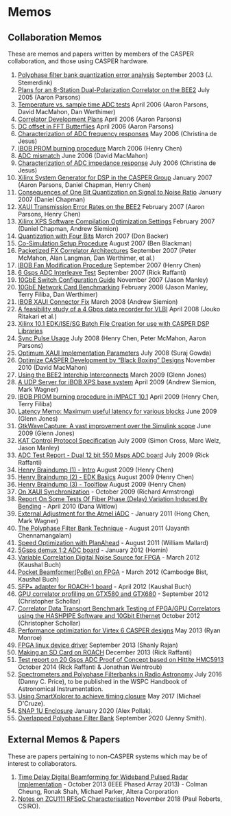 # Memos

## Collaboration Memos
These are memos and papers written by members of the CASPER collaboration, and those using CASPER hardware.

1. [Polyphase ﬁlter bank quantization error analysis](files/Polyphasequant.pdf) September 2003 (J. Stemerdink)
1. [Plans for an 8-Station Dual-Polarization Correlator on the BEE2](files/BEE2-based_Dual-Polarization_Antenna_Correlator.md) July 2005 (Aaron Parsons)
1. [Temperature vs. sample time ADC tests](files/ADC_temp.md) April 2006 (Aaron Parsons, David MacMahon, Dan Werthimer)
1. [Correlator Development Plans](files/Correlator_development_plans.pdf) April 2006 (Aaron Parsons)
1. [DC offset in FFT Butterflies](files/DC_FFT.md) April 2006 (Aaron Parsons)
1. [Characterization of ADC frequency responses](files/ADC_frequency_response_characteristics.md) May 2006 (Christina de Jesus)
1. [IBOB PROM burning procedure](files/ibob_prom_burning.pdf) March 2006 (Henry Chen)
1. [ADC mismatch](files/Effects_of_mismatches_between_interleaved_ADCs.md) June 2006 (David MacMahon)
1. [Characterization of ADC impedance response](files/ADC_impedance_response_characteristics.md) July 2006 (Christina de Jesus)
1. [Xilinx System Generator for DSP in the CASPER Group](files/simulink_scripting.pdf) January 2007 (Aaron Parsons, Daniel Chapman, Henry Chen)
1. [Consequences of One Bit Quantization on Signal to Noise Ratio](files/snr_quant.pdf) January 2007 (Daniel Chapman)
1. [XAUI Transmission Error Rates on the BEE2](files/xaui_error.pdf) February 2007 (Aaron Parsons, Henry Chen)
1. [Xilinx XPS Software Compilation Optimization Settings](files/xps_optimization.pdf) February 2007 (Daniel Chapman, Andrew Siemion)
1. [Quantization with Four Bits](files/p011.quant.pdf) March 2007 (Don Backer)
1. [Co-Simulation Setup Procedure](files/cosim_memo.pdf) August 2007 (Ben Blackman)
1. [Packetized FX Correlator Architectures](files/Memo017_PacketizedCorrelatorArchitectures.pdf) September 2007 (Peter McMahon, Alan Langman, Dan Werthimer, et al.)
1. [IBOB Fan Modification Procedure](files/ibobfan_proc.pdf) September 2007 (Henry Chen)
1. [6 Gsps ADC Interleave Test](files/mini_roach_sine_sweep.pdf) September 2007 (Rick Raffanti)
1. [10GbE Switch Configuration Guide](files/switch_configuration.pdf) November 2007 (Jason Manley)
1. [10GbE Network Card Benchmarking](files/nics.pdf) February 2008 (Jason Manley, Terry Filiba, Dan Werthimer)
1. [IBOB XAUI Connector Fix](files/Science_Safety_001.pdf) March 2008 (Andrew Siemion)
1. [A feasibility study of a 4 Gbps data recorder for VLBI](files/4G_EXPReS_Recorder_prelim.pdf) April 2008 (Jouko Ritakari et al.)
1. [Xilinx 10.1 EDK/ISE/SG Batch File Creation for use with CASPER DSP Libraries](files/xilinx_10_1_memo.pdf)
1. [Sync Pulse Usage](files/sync_memo_v1.pdf) July 2008 (Henry Chen, Peter McMahon, Aaron Parsons)
1. [Optimum XAUI Implementation Parameters](files/cabletestmemo.pdf) July 2008 (Suraj Gowda)
1. [Optimize CASPER Development by “Black Boxing” Designs](files/Black_box_memo.pdf) November 2010 (David MacMahon)
1. [Using the BEE2 Interchip Interconnects](files/BEE2_interchip_interconnects.md) March 2009 (Glenn Jones)
1. [A UDP Server for iBOB XPS base system](files/udp_packetization.pdf) April 2009 (Andrew Siemion, Mark Wagner)
1. [IBOB PROM burning procedure in iMPACT 10.1](files/ibob_prom_proc_10_1.pdf) April 2009 (Henry Chen, Terry Filiba)
1. [Latency Memo: Maximum useful latency for various blocks](files/Latency_memo.md) June 2009 (Glenn Jones)
1. [GtkWaveCapture: A vast improvement over the Simulink scope](files/Gtk_wave_capture.md) June 2009 (Glenn Jones)
1. [KAT Control Protocol Specification](files/NRF-KAT7-6.0-IFCE-002-Rev4.pdf) July 2009 (Simon Cross, Marc Welz, Jason Manley)
1. [ADC Test Report - Dual 12 bit 550 Msps ADC board](files/MKID_ADC_Test_Report.pdf) July 2009 (Rick Raffanti)
1. [Henry Braindump (1) - Intro](files/henry_braindump_1_-_intro.pdf) August 2009 (Henry Chen)
1. [Henry Braindump (2) - EDK Basics](files/henry_braindump_2_-_edk.pdf) August 2009 (Henry Chen)
1. [Henry Braindump (3) - Toolflow](files/henry_braindump_3_-_toolflow.pdf) August 2009 (Henry Chen)
1. [On XAUI Synchronization](files/On_XAUI_Synchronisation.pdf) - October 2009 (Richard Armstrong)
1. [Report On Some Tests Of Fiber Phase (Delay) Variation Induced By Bending](files/Optical_fiber.pdf) - April 2010 (Dana Witlow)
1. [External Adjustment for the Atmel iADC](files/Atmel_iadc_external_adjust.pdf) - January 2011 (Hong Chen, Mark Wagner)
1. [The Polyphase Filter Bank Technique](files/Casper_memo_pfb.pdf) - August 2011 (Jayanth Chennamangalam)
1. [Speed Optimization with PlanAhead](files/Speed_optimization_with_planahead.md) - August 2011 (William Mallard)
1. [5Gsps demux 1:2 ADC board](files/5gADCforRadioREV-A.pdf) - January 2012 (Homin)
1. [Variable Correlation Digital Noise Source for FPGA](files/Variable_correlation_digital_noise_source_for_fpga.md) - March 2012 (Kaushal Buch)
1. [Pocket Beamformer(PoBe) on FPGA](files/Pocket_beamformer_on_fpga.md) - March 2012 (Cambodge Bist, Kaushal Buch)
1. [SFP+ adapter for ROACH-1 board](files/SFP+_adapter_for_roach.md) - April 2012 (Kaushal Buch)
1. [GPU correlator profiling on GTX580 and GTX680](files/Xgpu_profiling.pdf) - September 2012 (Christopher Schollar)
1. [Correlator Data Transport Benchmark Testing of FPGA/GPU Correlators using the HASHPIPE Software and 10Gbit Ethernet](files/Hashpipe_throughput.pdf) October 2012 (Christopher Schollar)
1. [Performance optimization for Virtex 6 CASPER designs](files/roach2_timing.zip) May 2013 (Ryan Monroe)
1. [FPGA linux device driver](files/Fpga_device_driver_memo.md) September 2013 (Shanly Rajan)
1. [Making an SD Card on ROACH](files/MakingSDcardforROACH.pdf) December 2013 (Rick Raffanti)
1. [Test report on 20 Gsps ADC Proof of Concept based on Hittite HMC5913](files/ADC1X26G_Test_Report_20141030.pdf) October 2014 (Rick Raffanti & Jonathan Weintroub)
1. [Spectrometers and Polyphase Filterbanks in Radio Astronomy](http://arxiv.org/abs/1607.03579) July 2016 (Danny C. Price), to be published in the WSPC Handbook of Astronomical Instrumentation.
1. [Using SmartXplorer to achieve timing closure](files/SmartXplorer_memo.pdf) May 2017 (Michael D'Cruze).
1. [SNAP 1U Enclosure](files/1U-Snap-Enclosure-Pollak.pdf) January 2020 (Alex Pollak).
1. [Overlapped Polyphase Filter Bank](files/Smith_Polyphase_Explanation.pdf) September 2020 (Jenny Smith).


## External Memos & Papers
These are papers pertaining to non-CASPER systems which may be of interest to collaborators.

1. [Time Delay Digital Beamforming for Wideband Pulsed Radar Implementation](files/IEEE_PhasedArray2013_TDBF.pdf) - October 2013 (IEEE Phased Array 2013) - Colman Cheung, Ronak Shah, Michael Parker, Altera Corporation
1. [Notes on ZCU111 RFSoC Characterisation](files/zcu118-memo.pdf) November 2018 (Paul Roberts, CSIRO).
